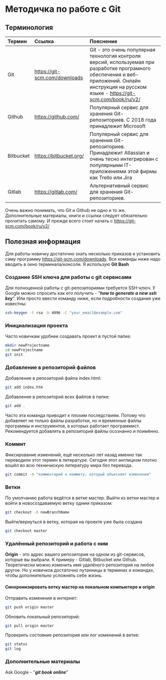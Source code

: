 # Методичка по работе с Git

## Терминология

|Термин | Ссылка |Пояснение|
|:----|:----|:----|
|Git|<https://git-scm.com/downloads>|Git - это очень популярная технология контроля версий, используемая при разработке програмного обеспечения и веб-приложений. Онлайн инструкция на русском языке - <https://git-scm.com/book/ru/v2/>|
|Github|<https://github.com/>| Популярный сервис для хранения Git-репозиториев. С 2018 года принадлежит Microsoft|
|Bitbucket|<https://bitbucket.org/>| Популярный сервис для хранения Git-репозиториев. Принадлежит Atlassian и очень тесно интегрирован с популярными IT-приложениями этой фирмы как Trello или Jira|
|Gitlab|<https://gitlab.com/>| Альтернативный сервис для хранения Git-репозиториев.|

Очень важно понимать, что Git и Github не одно и то же. Дополнительные материалы, книги и ссылки следует обязательно прочитать самому.
И прежде всего стоит начать с <https://git-scm.com/book/ru/v2/>

## Полезная информация

Для работы новичку достаточно знать несколько приказов и установить саму программу <https://git-scm.com/downloads>. Все команды ниже надо вводить в окно терминала/консоли. Я использую **Git Bash**

### Создание SSH ключа для работы с git сервисами

Для полноценной работы с git-репозиториями требуется SSH-ключ. У Google можно спросить как его получить - "**_how to generate a new ssh key_**". Или просто ввести команду ниже, если подробности создания уже известны:

```bash
ssh-keygen -t rsa -b 4096 -C "your_email@example.com"
```

### Инициализация проекта

Часто новичкам удобнее создавать проект в пустой папке:

```bash
mkdir newProjectname
cd newProjectname
git init
```

### Добавление в репозиторий файлов

Добавление в репозиторий файла index.html:

```bash
git add index.htm
```

Добавление в репозиторий всех файлов в папке:

```bash
git add .
```

Часто эта команда приводит к плохим последствиям. Потому что добавляет не только файлы разработки, но и временные файлы программы и инструментов, в которых работает программист. Рекомендуется добавлять в репозиторий файлы осознанно и поимённо.

### Коммит

Фиксирование изменений, ещё несколько лет назад именно так переводили этот термин в литературе. Сегодня этот англицизм плотно вошёл во всю техничискую литературу мирa без перевода.

```bash
git commit -m "комментарий к коммиту, который объясняет изменения"
```

### Ветки

По умолчанию работа ведётся в ветке мастер. Выйти из ветки мастер и войти в новосоздаваемую ветку одним приказом:

```bash
git checkout -b newBranchName
```

Выйти/вернуться в ветку, которая на проекте уже была создана

```bash
git checkout master
```

### Удалённый репозиторий и работа с ним

**Origin** - это адрес вашего репозитория на одном из git-сервисов, которые вы выбрали. К примеру - Gitlab, Bitbucket или Github. Теоретически можно изменить имя удалёного репозитория на любое другое. Но у новичков достаточно путанницы в терминах и командах, чтобы дополнительно усложнять себе жизнь.

#### Синхронизировать ветку мастер на локальном компьютере и **origin**

Отправить изменения в интернет:

```bash
git push origin master
```

Обновить локальный репозиторий:

```bash
git pull origin master
```

Проверить состояние репозитория или лог изменений в ветке:

```bash
git status
git log
```

### Дополнительные материалы

Ask Google - "_**git book online**_"
